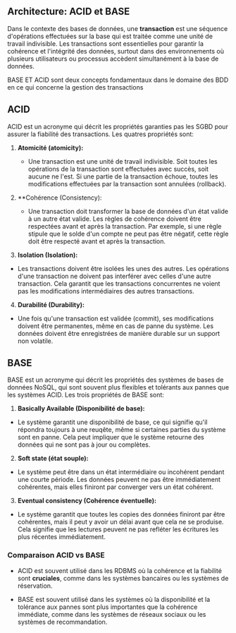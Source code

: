## Architecture: ACID et BASE

Dans le contexte des bases de données, une **transaction** est une séquence d'opérations effectuées sur la base qui est traitée comme une unité de travail indivisible. Les transactions sont essentielles pour garantir la cohérence et l'intégrité des données, surtout dans des environnements où plusieurs utilisateurs ou processus accèdent simultanément à la base de données.

BASE ET ACID sont deux concepts fondamentaux dans le domaine des BDD en ce qui concerne la gestion des transactions

## ACID
ACID est un acronyme qui décrit les propriétés garanties pas les SGBD pour assurer la fiabilité des transactions. Les quatres propriétés sont:

1. **Atomicité (atomicity):**
    - Une transaction est une unité de travail indivisible. Soit toutes les opérations de la transaction sont effectuées avec succès, soit aucune ne l'est. Si une partie de la transaction échoue, toutes les modifications effectuées par la transaction sont annulées (rollback).

2. **Cohérence (Consistency):
    - Une transaction doit transformer la base de données d'un état valide à un autre état valide. Les règles de cohérence doivent être respectées avant et après la transaction. Par exemple, si une règle stipule que le solde d'un compte ne peut pas être négatif, cette règle doit être respecté avant et après la transaction.

3. **Isolation (Isolation):**

- Les transactions doivent être isolées les unes des autres. Les opérations d'une transaction ne doivent pas interférer avec celles d'une autre transaction. Cela garantit que les transactions concurrentes ne voient pas les modifications intermédiaires des autres transactions.

4. **Durabilité (Durability):**

- Une fois qu'une transaction est validée (commit), ses modifications doivent être permanentes, même en cas de panne du système. Les données doivent être enregistrées de manière durable sur un support non volatile.

## BASE

BASE est un acronyme qui décrit les propriétés des systèmes de bases de données NoSQL, qui sont souvent plus flexibles et tolérants aux pannes que les systèmes ACID. Les trois propriétés de BASE sont:

1. **Basically Available (Disponibilité de base):**
- Le système garantit une disponibilité de base, ce qui signifie qu'il répondra toujours à une reuqête, même si certaines parties du système sont en panne. Cela peut impliquer que le système retourne des données qui ne sont pas à jour ou complètes.

2. **Soft state (état souple):**
- Le système peut être dans un état intermédiaire ou incohérent pendant une courte période. Les données peuvent ne pas être immédiatement cohérentes, mais elles finiront par converger vers un état cohérent.

3. **Eventual consistency (Cohérence éventuelle):**
- Le système garantit que toutes les copies des données finiront par être cohérentes, mais il peut y avoir un délai avant que cela ne se produise. Cela signifie que les lectures peuvent ne pas refléter les écritures les plus récentes immédiatement.

### Comparaison ACID vs BASE
- ACID est souvent utilisé dans les RDBMS où la cohérence et la fiabilité sont **cruciales**, comme dans les systèmes bancaires ou les systèmes de réservation.

- BASE est souvent utilisé dans les systèmes où la disponibilité et la tolérance aux pannes sont plus importantes que la cohérence immédiate, comme dans les systèmes de réseaux sociaux ou les systèmes de recommandation.